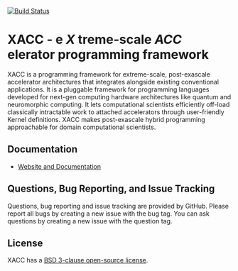 [![Build Status](https://travis-ci.org/ORNL-QCI/xacc.svg?branch=master)](https://travis-ci.org/ORNL-QCI/xacc)

# XACC - e **_X_** treme-scale **_ACC_** elerator programming framework

XACC is a programming framework for extreme-scale, post-exascale accelerator architectures that integrates alongside existing conventional applications. It is a pluggable framework for programming languages developed for next-gen computing hardware architectures like quantum and neuromorphic computing. It lets computational scientists efficiently off-load classically intractable work to attached accelerators through user-friendly Kernel definitions. XACC makes post-exascale hybrid programming approachable for domain computational scientists.

Documentation
-------------

* [Website and Documentation ](https://xacc.readthedocs.io)

Questions, Bug Reporting, and Issue Tracking
--------------------------------------------

Questions, bug reporting and issue tracking are provided by GitHub. Please
report all bugs by creating a new issue with the bug tag. You can ask
questions by creating a new issue with the question tag.

License
-------

XACC has a [BSD 3-clause open-source license](LICENSE).
